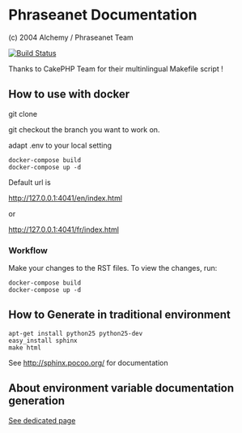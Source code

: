 # Phraseanet Documentation
(c) 2004 Alchemy / Phraseanet Team

[![Build Status](https://secure.travis-ci.org/alchemy-fr/Phraseanet-Docs.png)](http://travis-ci.org/alchemy-fr/Phraseanet-Docs)

Thanks to CakePHP Team for their multinlingual Makefile script !

## How to use with docker 

git clone 

git checkout the branch you want to work on.

adapt .env to your local setting

```
docker-compose build 
docker-compose up -d
```

Default url is 

http://127.0.0.1:4041/en/index.html

or 

http://127.0.0.1:4041/fr/index.html


### Workflow 

Make your changes to the RST files.
To view the changes, run:

```
docker-compose build 
docker-compose up -d
```

## How to Generate in traditional environment

```
apt-get install python25 python25-dev
easy_install sphinx
make html
```

See http://sphinx.pocoo.org/ for documentation

## About environment variable documentation generation

[See dedicated page](bundle_createEnvVariableDoc/README.md)